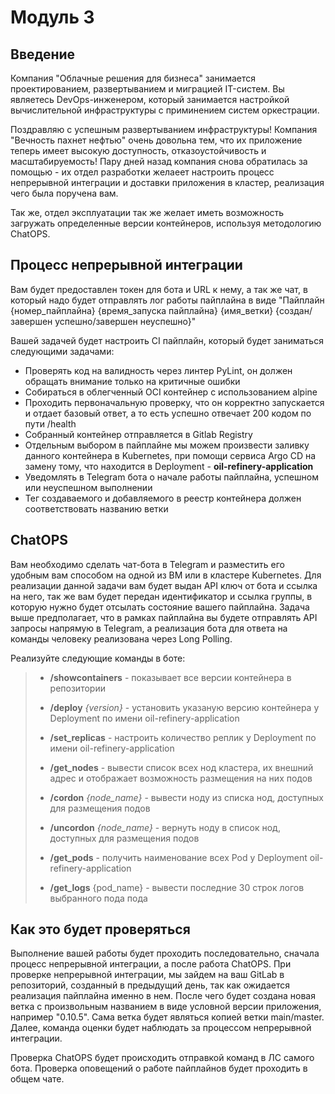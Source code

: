 
# Модуль 3

## Введение

Компания "Облачные решения для бизнеса" занимается проектированием, развертыванием и миграцией IT-систем. 
Вы являетесь DevOps-инженером, который занимается настройкой вычислительной инфраструктуры с приминением систем оркестрации.

Поздравляю с успешным развертыванием инфраструктуры! Компания "Вечность пахнет нефтью" очень довольна тем, что их приложение теперь имеет
высокую доступность, отказоустойчивость и масштабируемость!
Пару дней назад компания снова обратилась за помощью - их отдел разработки желаеет настроить процесс непрерывной интеграции и доставки приложения в кластер, реализация чего была поручена вам. 

Так же, отдел эксплуатации так же желает иметь возможность загружать определенные версии контейнеров, используя методологию ChatOPS.



## Процесс непрерывной интеграции
Вам будет предоставлен токен для бота и URL к нему, а так же чат, в который надо будет отправлять лог работы пайплайна в виде "Пайплайн {номер_пайплайна} {время_запуска пайплайна} {имя_ветки} {создан/завершен успешно/завершен неуспешно}"

Вашей задачей будет настроить CI пайплайн, который будет заниматься следующими задачами:
* Проверять код на валидность через линтер PyLint, он должен обращать внимание только на критичные ошибки
* Собираться в облегченный OCI контейнер c использованием alpine
* Проходить первоначальную проверку, что он корректно запускается и отдает базовый ответ, а то есть успешно отвечает 200 кодом по пути /health
* Собранный контейнер отправляется в Gitlab Registry
* Отдельным выбором в пайплайне мы можем произвести заливку данного контейнера в Kubernetes, при помощи сервиса Argo CD на замену тому, что находится в Deployment - **oil-refinery-application**
* Уведомлять в Telegram бота о начале работы пайплайна, успешном или неуспешном выполнении 
* Тег создаваемого и добавляемого в реестр контейнера должен соответствовать названию ветки

## ChatOPS
Вам необходимо сделать чат-бота в Telegram и разместить его удобным вам способом на одной из ВМ или в кластере Kubernetes. 
Для реализации данной задачи вам будет выдан API ключ от бота и ссылка на него, так же вам будет передан идентификатор и ссылка группы, в которую нужно будет отсылать состояние вашего пайплайна.
Задача выше предполагает, что в рамках пайплайна вы будете отправлять API запросы напрямую в Telegram, а реализация бота для ответа на команды человеку реализована через Long Polling.

Реализуйте следующие команды в боте:

> * **/showcontainers** - показывает все версии контейнера в репозитории
> 
> * **/deploy** _{version}_ - установить указаную версию контейнера у Deployment по имени oil-refinery-application
> 
> * **/set_replicas** - настроить количество реплик у Deployment по имени oil-refinery-application
> 
> * **/get_nodes** - вывести список всех нод кластера, их внешний адрес и отображает возможность размещения на них подов
> 
> * **/cordon** _{node_name}_ - вывести ноду из списка нод, доступных для размещения подов
> 
> * **/uncordon** _{node_name}_ - вернуть ноду в список нод, доступных для размещения подов
> 
> * **/get_pods** - получить наименование всех Pod у Deployment oil-refinery-application
> 
> * **/get_logs** {pod_name} - вывести последние 30 строк логов выбранного пода пода


## Как это будет проверяться
Выполнение вашей работы будет проходить последовательно, сначала процесс непрерывной интеграции, а после работа ChatOPS.
При проверке непрерывной интеграции, мы зайдем на ваш GitLab в репозиторий, созданный в предыдущий день, так как ожидается реализация пайплайна именно в нем. После чего будет создана новая ветка c произвольным названием в виде условной версии приложения, например "0.10.5". Сама ветка будет являться копией ветки main/master. Далее, команда оценки будет наблюдать за процессом непрерывной интеграции.

Проверка ChatOPS будет происходить отправкой команд в ЛС самого бота.
Проверка оповещений о работе пайплайнов будет проходить в общем чате.
